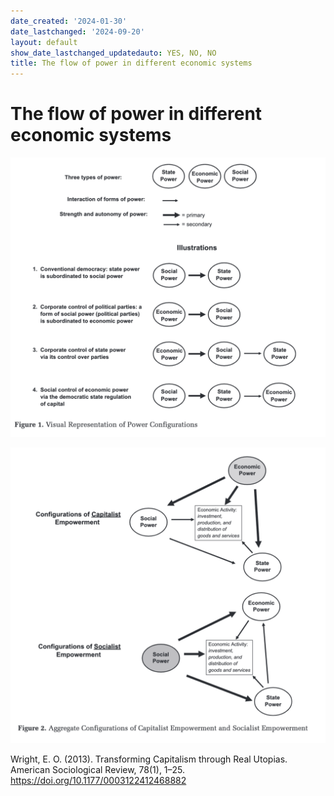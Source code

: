 ```yaml
---
date_created: '2024-01-30'
date_lastchanged: '2024-09-20'
layout: default
show_date_lastchanged_updatedauto: YES, NO, NO
title: The flow of power in different economic systems
---
```

# The flow of power in different economic systems

![](media/cleanshot_2024-01-30-at-13-22-00@2x.png)


![](media/cleanshot_2024-01-30-at-13-20-28@2x.png)



Wright, E. O. (2013). Transforming Capitalism through Real Utopias. American Sociological Review, 78(1), 1–25. https://doi.org/10.1177/0003122412468882